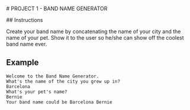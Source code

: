 # PROJECT 1 - BAND NAME GENERATOR

## Instructions

Create your band name by concatenating the name of your city and the name of your pet. Show it to the user so he/she can show off the coolest band name ever.

## Example

```
Welcome to the Band Name Generator.
What's the name of the city you grew up in?
Barcelona
What's your pet's name?
Bernie
Your band name could be Barcelona Bernie
```